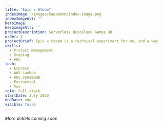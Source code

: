 ```yaml
---
title: "Epic x Steam"
indexImage: /images/kappamon/index-image.png
indexImageAlt: ""
heroImage: 
heroImageAlt: ''
projectDescription: Serverless Quicklook Games DB
order: 2
projectBrief: Epic x Steam is a technical experiment for me, and a way to quickly answer the question "is this game available on Epic, Steam, or both?"
skills: 
  - Project Management
  - Scoping
  - AWS
tech:
  - Express
  - AWS Lambda
  - AWS DynamoDB
  - Postgresql
  - Vue
role: Full-stack
startDate: July 2020 
endDate: now
visible: false
---
```


*More details coming soon*